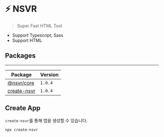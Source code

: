 # ⚡ NSVR

> Super Fast HTML Tool

- Support Typescript, Sass
- Support HTML

## Packages

---

| Package                              | Version |
| ------------------------------------ | ------- |
| [@nsvr/core](/)                      | `1.0.4` |
| [create-nsvr](/packages/create-nsvr) | `1.0.4` |

## Create App

`create-nsvr`를 통해 앱을 생성할 수 있습니다.

```bash
npx create-nsvr
```
